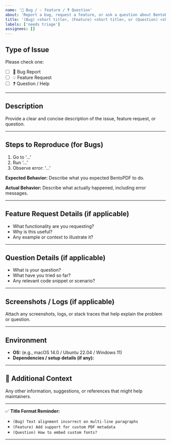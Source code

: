 ```yaml
---
name: '🐛 Bug / 💡 Feature / ❓ Question'
about: 'Report a bug, request a feature, or ask a question about BentoPDF'
title: '(Bug) <short title>, (Feature) <short title>, or (Question) <short title>'
labels: ['needs triage']
assignees: []
---
```


## Type of Issue

Please check one:

- [ ] 🐛 Bug Report <!-- Label: bug -->
- [ ] 💡 Feature Request <!-- Label: feature -->
- [ ] ❓ Question / Help <!-- Label: question -->

---

## Description

Provide a clear and concise description of the issue, feature request, or question.

---

## Steps to Reproduce (for Bugs)

1. Go to '...'
2. Run '...'
3. Observe error: '...'

**Expected Behavior:**
Describe what you expected BentoPDF to do.

**Actual Behavior:**
Describe what actually happened, including error messages.

---

## Feature Request Details (if applicable)

- What functionality are you requesting?
- Why is this useful?
- Any example or context to illustrate it?

---

## Question Details (if applicable)

- What is your question?
- What have you tried so far?
- Any relevant code snippet or scenario?

---

## Screenshots / Logs (if applicable)

Attach any screenshots, logs, or stack traces that help explain the problem or question.

---

## Environment

- **OS:** (e.g., macOS 14.0 / Ubuntu 22.04 / Windows 11)
- **Dependencies / setup details (if any):**

---

## 💭 Additional Context

Any other information, suggestions, or references that might help maintainers.

---

✅ **Title Format Reminder:**

- `(Bug) Text alignment incorrect on multi-line paragraphs`
- `(Feature) Add support for custom PDF metadata`
- `(Question) How to embed custom fonts?`

---
